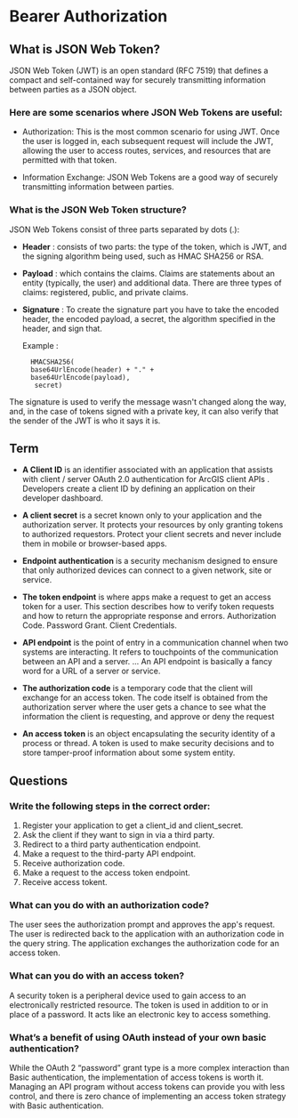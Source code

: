 # Bearer Authorization

## What is JSON Web Token?
JSON Web Token (JWT) is an open standard (RFC 7519) that defines a compact and self-contained way for securely transmitting information between parties as a JSON object. 

### Here are some scenarios where JSON Web Tokens are useful:

* Authorization: This is the most common scenario for using JWT. Once the user is logged in, each subsequent request will include the JWT, allowing the user to access routes, services, and resources that are permitted with that token.

* Information Exchange: JSON Web Tokens are a good way of securely transmitting information between parties.

### What is the JSON Web Token structure?
 JSON Web Tokens consist of three parts separated by dots (.):
 * **Header** : consists of two parts: the type of the token, which is JWT, and the signing algorithm being used, such as HMAC SHA256 or RSA.
* **Payload** : which contains the claims. Claims are statements about an entity (typically, the user) and additional data. There are three types of claims: registered, public, and private claims.
* **Signature** : To create the signature part you have to take the encoded header, the encoded payload, a secret, the algorithm specified in the header, and sign that.

    Example :

        HMACSHA256(
        base64UrlEncode(header) + "." +
        base64UrlEncode(payload),
         secret)


The signature is used to verify the message wasn't changed along the way, and, in the case of tokens signed with a private key, it can also verify that the sender of the JWT is who it says it is.

## **Term** 
* **A Client ID** is an identifier associated with an application that assists with client / server OAuth 2.0 authentication for ArcGIS client APIs . Developers create a client ID by defining an application on their developer dashboard.

* **A client secret** is a secret known only to your application and the authorization server. It protects your resources by only granting tokens to authorized requestors. Protect your client secrets and never include them in mobile or browser-based apps.

* **Endpoint authentication** is a security mechanism designed to ensure that only authorized devices can connect to a given network, site or service.

* **The token endpoint** is where apps make a request to get an access token for a user. This section describes how to verify token requests and how to return the appropriate response and errors. Authorization Code. Password Grant. Client Credentials.

* **API endpoint** is the point of entry in a communication channel when two systems are interacting. It refers to touchpoints of the communication between an API and a server. ... An API endpoint is basically a fancy word for a URL of a server or service.

* **The authorization code** is a temporary code that the client will exchange for an access token. The code itself is obtained from the authorization server where the user gets a chance to see what the information the client is requesting, and approve or deny the request

* **An access token** is an object encapsulating the security identity of a process or thread. A token is used to make security decisions and to store tamper-proof information about some system entity.

## **Questions**

### **Write the following steps in the correct order:**
1. Register your application to get a client_id and client_secret.
2. Ask the client if they want to sign in via a third party.
3. Redirect to a third party authentication endpoint.
4. Make a request to the third-party API endpoint.
5. Receive authorization code.
6. Make a request to the access token endpoint.
7. Receive access tokent.

### **What can you do with an authorization code?**

The user sees the authorization prompt and approves the app's request. The user is redirected back to the application with an authorization code in the query string. The application exchanges the authorization code for an access token.

### **What can you do with an access token?**

A security token is a peripheral device used to gain access to an electronically restricted resource. The token is used in addition to or in place of a password. It acts like an electronic key to access something.

### **What’s a benefit of using OAuth instead of your own basic authentication?**

While the OAuth 2 “password” grant type is a more complex interaction than Basic authentication, the implementation of access tokens is worth it. Managing an API program without access tokens can provide you with less control, and there is zero chance of implementing an access token strategy with Basic authentication.